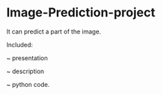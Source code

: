 # Image-Prediction-project
It can predict a part of the image.


Included:

~ presentation

~ description

~ python code.
